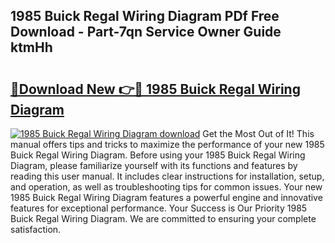 ## 1985 Buick Regal Wiring Diagram PDf Free Download - Part-7qn Service Owner Guide ktmHh

# <h2><a href="http://dfro51m.blite.top/?on=1985+Buick+Regal+Wiring+Diagram">🔗Download New 👉🔴 1985 Buick Regal Wiring Diagram</a></h2>

[![1985 Buick Regal Wiring Diagram download](https://i.imgur.com/lujVjoI.png)](http://dfro51m.blite.top/?on=1985+Buick+Regal+Wiring+Diagram)
Get the Most Out of It! This manual offers tips and tricks to maximize the performance of your new 1985 Buick Regal Wiring Diagram. Before using your 1985 Buick Regal Wiring Diagram, please familiarize yourself with its functions and features by reading this user manual. It includes clear instructions for installation, setup, and operation, as well as troubleshooting tips for common issues. Your new 1985 Buick Regal Wiring Diagram features a powerful engine and innovative features for exceptional performance. Your Success is Our Priority 1985 Buick Regal Wiring Diagram. We are committed to ensuring your complete satisfaction.
